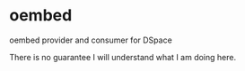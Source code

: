 oembed
======

oembed provider and consumer for DSpace

There is no guarantee I will understand what I am doing here.  
